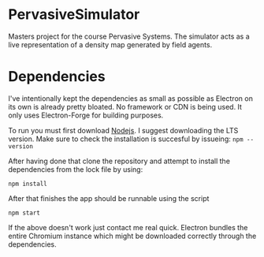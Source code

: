 # PervasiveSimulator
Masters project for the course Pervasive Systems. The simulator acts as a live representation of a density map generated by field agents.

# Dependencies
I've intentionally kept the dependencies as small as possible as Electron on its own is already pretty bloated. No framework or CDN is being used. It only uses Electron-Forge for building purposes.

To run you must first download [Nodejs](https://nodejs.org/en/). I suggest downloading the LTS version. Make sure to check the installation is succesful by issueing:
```npm --version```

After having done that clone the repository and attempt to install the dependencies from the lock file by using:

``npm install``

After that finishes the app should be runnable using the script

```npm start```

If the above doesn't work just contact me real quick. Electron bundles the entire Chromium instance which might be downloaded correctly through the dependencies.
